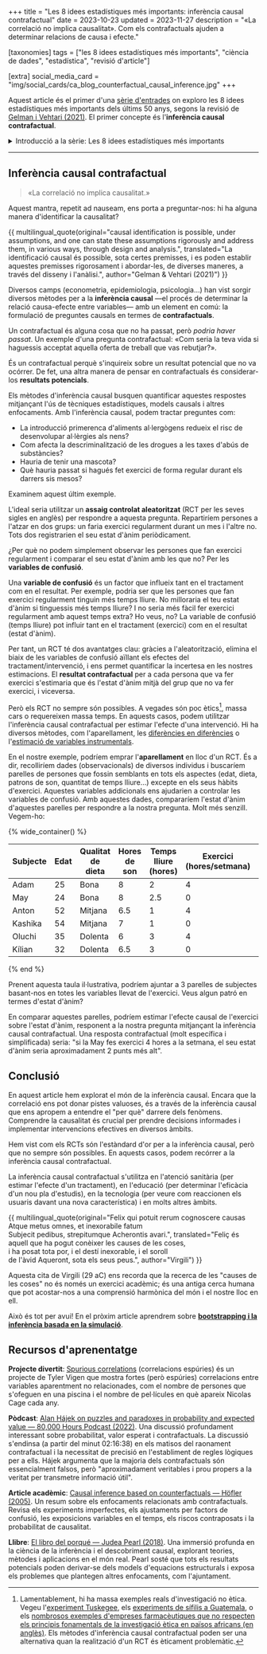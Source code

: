 +++
title = "Les 8 idees estadístiques més importants: inferència causal contrafactual"
date = 2023-10-23
updated = 2023-11-27
description = "«La correlació no implica causalitat». Com els contrafactuals ajuden a determinar relacions de causa i efecte."

[taxonomies]
tags = ["les 8 idees estadístiques més importants", "ciència de dades", "estadística", "revisió d'article"]

[extra]
social_media_card = "img/social_cards/ca_blog_counterfactual_causal_inference.jpg"
+++

Aquest article és el primer d'una [sèrie d'entrades](/ca/tags/les-8-idees-estadistiques-mes-importants/) on exploro les 8 idees estadístiques més importants dels últims 50 anys, segons la revisió de [Gelman i Vehtari (2021)](https://arxiv.org/abs/2012.00174). El primer concepte és l'**inferència causal contrafactual**.

<details>
  <summary>Introducció a la sèrie: Les 8 idees estadístiques més importants</summary>
  <p>Els últims cinquanta anys han vist avenços significatius en el camp de l'estadística, canviant la manera d'entendre i analitzar dades. <a href="https://arxiv.org/abs/2012.00174">Gelman i Vehtari (2021)</a> han revisat les 8 idees més importants en estadística dels últims 50 anys.</p>

   <p>Tenia curiositat per les vuit idees, així que vaig decidir escriure sobre elles per aprofundir en la meva comprensió. Tant de bo algú ho trobi útil~</p>
</details>

---

## Inferència causal contrafactual

> «La correlació no implica causalitat.»

Aquest mantra, repetit ad nauseam, ens porta a preguntar-nos: hi ha alguna manera d'identificar la causalitat?

{{ multilingual_quote(original="causal identification is possible, under assumptions, and one can state these assumptions rigorously and address them, in various ways, through design and analysis.", translated="La identificació causal és possible, sota certes premisses, i es poden establir aquestes premisses rigorosament i abordar-les, de diverses maneres, a través del disseny i l'anàlisi.", author="Gelman & Vehtari (2021)") }}

Diversos camps (econometria, epidemiologia, psicologia…) han vist sorgir diversos mètodes per a la **inferència causal** —el procés de determinar la relació causa-efecte entre variables— amb un element en comú: la formulació de preguntes causals en termes de **contrafactuals**.

Un contrafactual és alguna cosa que no ha passat, però *podria haver passat*. Un exemple d'una pregunta contrafactual: «Com seria la teva vida si haguessis acceptat aquella oferta de treball que vas rebutjar?».

És un contrafactual perquè s'inquireix sobre un resultat potencial que no va ocórrer. De fet, una altra manera de pensar en contrafactuals és considerar-los **resultats potencials**.

Els mètodes d'inferència causal busquen quantificar aquestes respostes mitjançant l'ús de tècniques estadístiques, models causals i altres enfocaments. Amb l'inferència causal, podem tractar preguntes com:

- La introducció primerenca d'aliments al·lergògens redueix el risc de desenvolupar al·lèrgies als nens?
- Com afecta la descriminalització de les drogues a les taxes d'abús de substàncies?
- Hauria de tenir una mascota?
- Què hauria passat si hagués fet exercici de forma regular durant els darrers sis mesos?

Examinem aquest últim exemple.

L'ideal seria utilitzar un **assaig controlat aleatoritzat** (RCT per les seves sigles en anglès) per respondre a aquesta pregunta. Repartiríem persones a l'atzar en dos grups: un faria exercici regularment durant un mes i l'altre no. Tots dos registrarien el seu estat d'ànim periòdicament.

¿Per què no podem simplement observar les persones que fan exercici regularment i comparar el seu estat d'ànim amb les que no? Per les **variables de confusió**.

Una **variable de confusió** és un factor que influeix tant en el tractament com en el resultat. Per exemple, podria ser que les persones que fan exercici regularment tinguin més temps lliure. No milloraria el teu estat d'ànim si tinguessis més temps lliure? I no seria més fàcil fer exercici regularment amb aquest temps extra? Ho veus, no? La variable de confusió (temps lliure) pot influir tant en el tractament (exercici) com en el resultat (estat d'ànim).

Per tant, un RCT té dos avantatges clau: gràcies a l'aleatorització, elimina el biaix de les variables de confusió aïllant els efectes del tractament/intervenció, i ens permet quantificar la incertesa en les nostres estimacions. El **resultat contrafactual** per a cada persona que va fer exercici s'estimaria que és l'estat d'ànim mitjà del grup que no va fer exercici, i viceversa.

Però els RCT no sempre són possibles. A vegades són poc ètics[^1], massa cars o requereixen massa temps. En aquests casos, podem utilitzar l'inferència causal contrafactual per estimar l'efecte d'una intervenció. Hi ha diversos mètodes, com l'aparellament, les [diferències en diferències](https://es.wikipedia.org/wiki/Diferencias_en_diferencias) o l'[estimació de variables instrumentals](https://es.wikipedia.org/wiki/Variable_instrumental).

En el nostre exemple, podríem emprar l'**aparellament** en lloc d'un RCT. És a dir, recolliríem dades (observacionals) de diversos individus i buscaríem parelles de persones que fossin semblants en tots els aspectes (edat, dieta, patrons de son, quantitat de temps lliure…) excepte en els seus hàbits d'exercici. Aquestes variables addicionals ens ajudarien a controlar les variables de confusió. Amb aquestes dades, compararíem l'estat d'ànim d'aquestes parelles per respondre a la nostra pregunta. Molt més senzill. Vegem-ho:

{% wide_container() %}

| Subjecte | Edat | Qualitat de dieta | Hores de son | Temps lliure (hores) | Exercici (hores/setmana) | Puntuació d'ànim |
|----------|------|-------------------|--------------|----------------------|--------------------------|-------------------|
| Adam     | 25   | Bona              | 8            | 2                    | 4                        | 8                 |
| May      | 24   | Bona              | 8            | 2.5                  | 0                        | 6                 |
| Anton    | 52   | Mitjana           | 6.5          | 1                    | 4                        | 8                 |
| Kashika  | 54   | Mitjana           | 7            | 1                    | 0                        | 6                 |
| Oluchi   | 35   | Dolenta           | 6            | 3                    | 4                        | 7                 |
| Kílian   | 32   | Dolenta           | 6.5          | 3                    | 0                        | 5                 |

{% end %}

Prenent aquesta taula il·lustrativa, podríem ajuntar a 3 parelles de subjectes basant-nos en totes les variables llevat de l'exercici. Veus algun patró en termes d'estat d'ànim?

En comparar aquestes parelles, podríem estimar l'efecte causal de l'exercici sobre l'estat d'ànim, responent a la nostra pregunta mitjançant la inferència causal contrafactual. Una resposta contrafactual (molt específica i simplificada) seria: "si la May fes exercici 4 hores a la setmana, el seu estat d'ànim seria aproximadament 2 punts més alt".

## Conclusió

En aquest article hem explorat el món de la inferència causal. Encara que la correlació ens pot donar pistes valuoses, és a través de la inferència causal que ens apropem a entendre el "per què" darrere dels fenòmens. Comprendre la causalitat és crucial per prendre decisions informades i implementar intervencions efectives en diversos àmbits.

Hem vist com els RCTs són l'estàndard d'or per a la inferència causal, però que no sempre són possibles. En aquests casos, podem recórrer a la inferència causal contrafactual.

La inferència causal contrafactual s'utilitza en l'atenció sanitària (per estimar l'efecte d'un tractament), en l'educació (per determinar l'eficàcia d'un nou pla d'estudis), en la tecnologia (per veure com reaccionen els usuaris davant una nova característica) i en molts altres àmbits.

{{ multilingual_quote(original="Felix qui potuit rerum cognoscere causas<br>
    Atque metus omnes, et inexorabile fatum<br>
    Subjecit pedibus, strepitumque Acherontis avari.", translated="Feliç és aquell que ha pogut conèixer les causes de les coses,<br>
    i ha posat tota por, i el destí inexorable, i el soroll<br>
    de l'àvid Aqueront, sota els seus peus.", author="Virgili") }}

Aquesta cita de Virgili (29 aC) ens recorda que la recerca de les "causes de les coses" no és només un exercici acadèmic; és una antiga cerca humana que pot acostar-nos a una comprensió harmònica del món i el nostre lloc en ell.

Això és tot per avui! En el pròxim article aprendrem sobre **[bootstrapping i la inferència basada en la simulació](/ca/blog/bootstrapping-and-simulation-based-inference/)**.

## Recursos d'aprenentatge

**Projecte divertit**: [Spurious correlations](https://tylervigen.com/spurious-correlations) (correlacions espúries) és un projecte de Tyler Vigen que mostra fortes (però espúries) correlacions entre variables aparentment no relacionades, com el nombre de persones que s'ofeguen en una piscina i el nombre de pel·lícules en què apareix Nicolas Cage cada any.

**Pòdcast**: [Alan Hájek on puzzles and paradoxes in probability and expected value — 80,000 Hours Podcast (2022)](https://80000hours.org/podcast/episodes/alan-hajek-probability-expected-value/#counterfactuals-021638). Una discussió profundament interessant sobre probabilitat, valor esperat i contrafactuals. La discussió s'endinsa (a partir del minut 02:16:38) en els matisos del raonament contrafactual i la necessitat de precisió en l'establiment de regles lògiques per a ells. Hájek argumenta que la majoria dels contrafactuals són essencialment falsos, però "aproximadament veritables i prou propers a la veritat per transmetre informació útil".

**Article acadèmic**: [Causal inference based on counterfactuals — Höfler (2005)](https://doi.org/10.1186/1471-2288-5-28). Un resum sobre els enfocaments relacionats amb contrafactuals. Revisa els experiments imperfectes, els ajustaments per factors de confusió, les exposicions variables en el temps, els riscos contraposats i la probabilitat de causalitat.

**Llibre**: [El libro del porqué — Judea Pearl (2018)](https://www.pasadopresente.com/component/booklibraries/bookdetails/2020-06-17-11-33-26). Una immersió profunda en la ciència de la inferència i el descobriment causal, explorant teories, mètodes i aplicacions en el món real. Pearl sosté que tots els resultats potencials poden derivar-se dels models d'equacions estructurals i exposa els problemes que plantegen altres enfocaments, com l'ajuntament.

[^1]: Lamentablement, hi ha massa exemples reals d'investigació no ètica. Vegeu l'[experiment Tuskegee](https://es.wikipedia.org/wiki/Experimento_Tuskegee), els [experiments de sífilis a Guatemala](https://es.wikipedia.org/wiki/Experimentos_sobre_s%C3%ADfilis_en_Guatemala), o els [nombrosos exemples d'empreses farmacèutiques que no respecten els principis fonamentals de la investigació ètica en països africans (en anglès)](https://en.wikipedia.org/wiki/Medical_experimentation_in_Africa). Els mètodes d'inferència causal contrafactual poden ser una alternativa quan la realització d'un RCT és èticament problemàtic.
